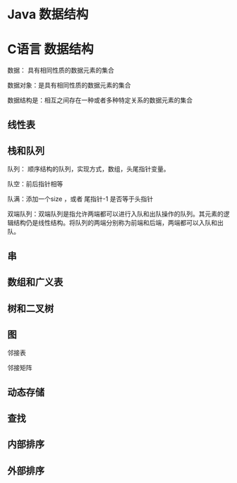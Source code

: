 # Java 数据结构 

# C语言 数据结构

数据： 具有相同性质的数据元素的集合

数据对象：是具有相同性质的数据元素的集合

数据结构是：相互之间存在一种或者多种特定关系的数据元素的集合

## 线性表

## 栈和队列



队列： 顺序结构的队列，实现方式，数组，头尾指针变量。

队空：前后指针相等

队满：添加一个size ，或者 尾指针-1 是否等于头指针



双端队列：双端队列是指允许两端都可以进行入队和出队操作的队列。其元素的逻辑结构仍是线性结构。将队列的两端分别称为前端和后端，两端都可以入队和出队。













## 串


##  数组和广义表


## 树和二叉树

## 图

邻接表 

邻接矩阵

##  动态存储

## 查找

## 内部排序

## 外部排序

